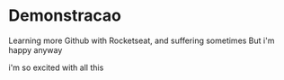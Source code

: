 # Demonstracao

Learning more Github with Rocketseat, and suffering sometimes
But i'm happy anyway

i'm so excited with all this
